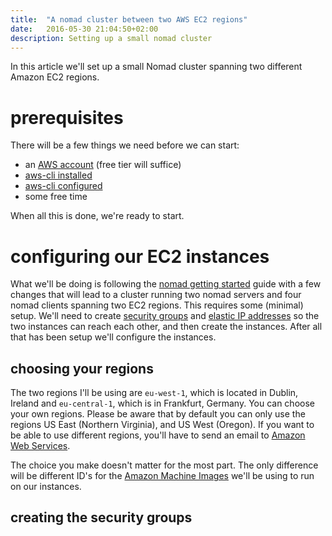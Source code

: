 ```yaml
---
title:  "A nomad cluster between two AWS EC2 regions"
date:   2016-05-30 21:04:50+02:00
description: Setting up a small nomad cluster
---
```


In this article we'll set up a small Nomad cluster spanning two different Amazon
EC2 regions.

# prerequisites

There will be a few things we need before we can start:

* an [AWS account][1] (free tier will suffice)
* [aws-cli installed][2]
* [aws-cli configured][3]
* some free time

When all this is done, we're ready to start.

# configuring our EC2 instances

What we'll be doing is following the [nomad getting started][4] guide with a few changes that
will lead to a cluster running two nomad servers and four nomad clients spanning
two EC2 regions.
This requires some (minimal) setup. We'll need to create [security groups][5] and [elastic IP addresses][6] so the two
instances can reach each other, and then create the instances.
After all that has been setup we'll configure the instances.

## choosing your regions

The two regions I'll be using are `eu-west-1`, which is located in Dublin, Ireland and `eu-central-1`,
which is in Frankfurt, Germany.
You can choose your own regions. Please be aware that by default you can only use the regions
US East (Northern Virginia), and US West (Oregon). If you want to be able to use different regions,
you'll have to send an email to [Amazon Web Services](mailto:aws-verification@amazon.com).

The choice you make doesn't matter for the most part. The only difference will be different
ID's for the [Amazon Machine Images][7] we'll be using to run on our instances.


## creating the security groups




[1]:    https://docs.aws.amazon.com/cli/latest/userguide/cli-chap-getting-set-up.html
[2]:    https://docs.aws.amazon.com/cli/latest/userguide/installing.html
[3]:    https://docs.aws.amazon.com/cli/latest/userguide/cli-chap-getting-started.html
[4]:    https://www.nomadproject.io/intro/getting-started/install.html
[5]:    https://docs.aws.amazon.com/AWSEC2/latest/UserGuide/using-network-security.html
[6]:    https://docs.aws.amazon.com/AWSEC2/latest/UserGuide/elastic-ip-addresses-eip.html
[7]:    https://docs.aws.amazon.com/AWSEC2/latest/UserGuide/AMIs.html
